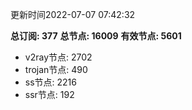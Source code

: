 更新时间2022-07-07 07:42:32

**总订阅: 377**
**总节点: 16009**
**有效节点: 5601**
- v2ray节点: 2702
- trojan节点: 490
- ss节点: 2216
- ssr节点: 192
